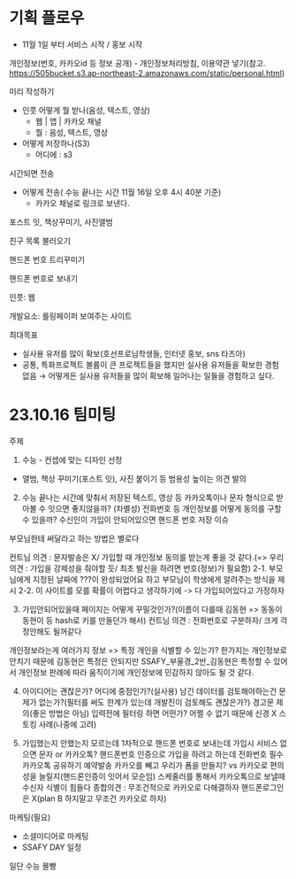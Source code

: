 # 기획 플로우

 - 11월 1일 부터 서비스 시작 / 홍보 시작

개인정보(번호, 카카오id 등 정보 공개) - 개인정보처리방침, 이용약관 넣기(참고. https://505bucket.s3.ap-northeast-2.amazonaws.com/static/personal.html)

미리 작성하기

- 인풋 어떻게 뭘 받나(음성, 텍스트, 영상)
    - 웹 | 앱 | 카카오 채널
    - 뭘 : 음성, 텍스트, 영상
- 어떻게 저장하나(S3)
    - 어디에 : s3

시간되면 전송

- 어떻게 전송( 수능 끝나는 시간 11월 16일 오후 4시 40분 기준)
    - 카카오 채널로 링크로 보낸다.

포스트 잇, 책상꾸미기, 사진앨범

친구 목록 불러오기

핸드폰 번호 트리꾸미기

핸드폰 번호로 보내기

인풋: 웹 

개발요소: 롤링페이퍼 보여주는 사이트

최대목표

- 실사용 유저를 많이 확보(호선프로님학생들, 인터넷 홍보, sns 타즈아)
- 공통, 특화프로젝트 볼륨이 큰 프로젝트들을 했지만 실사용 유저들을 확보한 경험 없음 → 어떻게든 실사용 유저들을 많이 확보해 일어나는 일들을 경험하고 싶다.


# 23.10.16 팀미팅
주제

1. 수능 - 컨셉에 맞는 디자인 선정
- 앨범, 책상 꾸미기(포스트 잇), 사진 붙이기 등 범용성 높이는 의견 발의

2. 수능 끝나는 시간에 맞춰서 저장된 텍스트, 영상 등 카카오톡이나 문자 형식으로 받아볼 수 잇으면 좋지않을까?
(차별성)
전화번호 등 개인정보를 어떻게 동의를 구할 수 있을까?
수신인이 가입이 안되어있으면 핸드폰 번호 저장 이슈

부모님한테 써달라고 하는 방법은 별로다

컨트님 의견 : 문자발송은 X/ 가입할 때 개인정보 동의를 받는게 좋을 것 같다.(=> 우리의견 : 가입을 강제성을 줘야할 듯/ 최초 발신을 하려면 번호(정보)가 필요함)
2-1. 부모님에게 지정된 날짜에 ???이 완성되었어요 하고 부모님이 학생에게 알려주는 방식을 제시
2-2. 이 사이트를 모를 확률이 어렵다고 생각하기에 -> 다 가입되어있다고 가정하자

3. 가입안되어있을때 페이지는 어떻게 꾸밀것인가?(이름이 다를때 김동현 => 동동이 동현이 등 hash로 키를 만들던가 해서)
컨트님 의견 : 전화번호로 구분하자/ 크게 걱정안해도 될꺼같다

개인정보라는게 여러가지 정보 => 특정 개인을 식별할 수 있는가? 한가지는 개인정보로 안치기 때문에 김동현은 특정은 안되지만 SSAFY_부울경_2반_김동현은 특정할 수 있어서 개인정보
판례에 따라 움직이기에 개인정보에 민감하지 않아도 될 것 같다.

4. 아이디어는 괜찮은가? 어디에 중점인가?(실사용) 남긴 데이터를 검토해야하는건 문제가 없는가?(필터를 써도 한계가 있는데 개발진이 검토해도 괜찮은가?) 
경고문 제의(좋은 방법은 아님) 입력전에 필터링 하면 어떤가? 어쩔 수 없기 때문에 신경 X
스토킹 사례(나중에 고려)

5. 가입했는지 안했는지 모르는데 1차적으로 핸드폰 번호로 보내는데 가입시 서비스 없으면 문자 or 카카오톡? 핸드폰번호 인증으로 가입을 하려고 하는데 전화번호 필수 카카오톡 공유하기 예약발송
카카오를 빼고 우리가 폼을 만들지? vs 카카오로 편의성을 늘릴지(핸드론인증이 잇어서 모순임)
스케줄러를 통해서 카카오톡으로 보낼때 수신자 식별이 힘들다
종합의견 : 무조건적으로 카카오로 다해결하자 핸드폰로그인은 X(plan B 하지말고 무조건 카카오로 하자)

마케팅(필요)
- 소셜미디어로 마케팅
- SSAFY DAY 일정


일단 수능 몰빵
